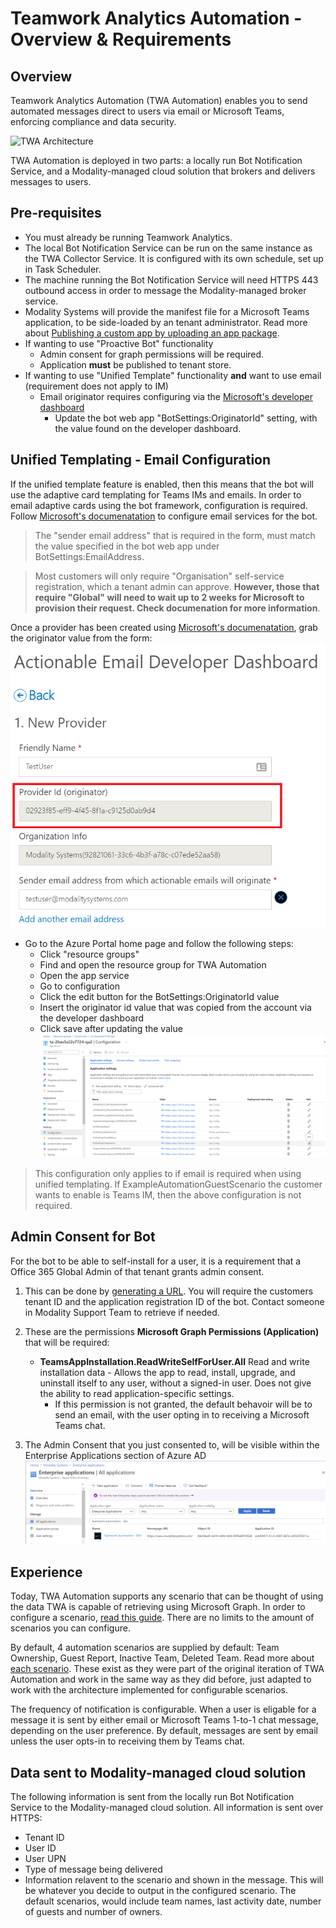 # Teamwork Analytics Automation - Overview & Requirements

## Overview

Teamwork Analytics Automation (TWA Automation) enables you to send automated messages direct to users via email or Microsoft Teams, enforcing compliance and data security.

![TWA Architecture](./../images/twa-architecture.png)

TWA Automation is deployed in two parts: a locally run Bot Notification Service, and a Modality-managed cloud solution that brokers and delivers messages to users.

## Pre-requisites

* You must already be running Teamwork Analytics.
* The local Bot Notification Service can be run on the same instance as the TWA Collector Service. It is configured with its own schedule, set up in Task Scheduler.
* The machine running the Bot Notification Service will need HTTPS 443 outbound access in order to message the Modality-managed broker service.
* Modality Systems will provide the manifest file for a Microsoft Teams application, to be side-loaded by an tenant administrator. Read more about [Publishing a custom app by uploading an app package](https://docs.microsoft.com/en-us/MicrosoftTeams/upload-custom-apps).
* If wanting to use "Proactive Bot" functionality
  * Admin consent for graph permissions will be required.
  * Application **must** be published to tenant store.
* If wanting to use "Unified Template" functionality **and** want to use email (requirement does not apply to IM)
  * Email originator requires configuring via the [Microsoft's developer dashboard](https://docs.microsoft.com/en-us/outlook/actionable-messages/email-dev-dashboard)
    * Update the bot web app "BotSettings:OriginatorId" setting, with the value found on the developer dashboard.

## Unified Templating - Email Configuration

If the unified template feature is enabled, then this means that the bot will use the adaptive card templating for Teams IMs and emails. In order to email adaptive cards using the bot framework, configuration is required. Follow [Microsoft's documenatation](https://docs.microsoft.com/en-us/outlook/actionable-messages/email-dev-dashboard) to configure email services for the bot.
> The "sender email address" that is required in the form, must match the value specified in the bot web app under BotSettings:EmailAddress.

> Most customers will only require "Organisation" self-service registration, which a tenant admin can approve. **However, those that require "Global" will need to wait up to 2 weeks for Microsoft to provision their request. Check documenation for more information**.

Once a provider has been created using [Microsoft's documenatation](https://docs.microsoft.com/en-us/outlook/actionable-messages/email-dev-dashboard), grab the originator value from the form:
![Screenshot](../images/automation-developerdashboard-originator.png)

* Go to the Azure Portal home page and follow the following steps:
  * Click "resource groups"
  * Find and open the resource group for TWA Automation
  * Open the app service
  * Go to configuration
  * Click the edit button for the BotSettings:OriginatorId value
  * Insert the originator id value that was copied from the account via the developer dashboard
  * Click save after updating the value
![Screenshot](../images/Automation-Originator.png)

> This configuration only applies to if email is required when using unified templating. If ExampleAutomationGuestScenario the customer wants to enable is Teams IM, then the above configuration is not required.

## Admin Consent for Bot

For the bot to be able to self-install for a user, it is a requirement that a Office 365 Global Admin of that tenant grants admin consent. 

1. This can be done by [generating a URL](https://docs.microsoft.com/en-us/azure/active-directory/manage-apps/grant-admin-consent#construct-the-url-for-granting-tenant-wide-admin-consent). You will require the customers tenant ID and the application registration ID of the bot. Contact someone in Modality Support Team to retrieve if needed.

2. These are the permissions **Microsoft Graph Permissions (Application)** that will be required:
   - **TeamsAppInstallation.ReadWriteSelfForUser.All** Read and write installation data - Allows the app to read, install, upgrade, and uninstall itself to any user, without a signed-in user. Does not give the ability to read application-specific settings.
     - If this permission is not granted, the default behavoir will be to send an email, with the user opting in to receiving a Microsoft Teams chat.

3. The Admin Consent that you just consented to, will be visible within the Enterprise Applications section of Azure AD
   ![Screenshot](../images/twa-automation-enterprise-applications.png)

## Experience

Today, TWA Automation supports any scenario that can be thought of using the data TWA is capable of retrieving using Microsoft Graph. In order to configure a scenario, [read this guide](TWA-Automation-ConfigurableScenarios.md). There are no limits to the amount of scenarios you can configure.

By default, 4 automation scenarios are supplied by default: Team Ownership, Guest Report, Inactive Team, Deleted Team. Read more about [each scenario](TWA-Bot-Scenarios.md). These exist as they were part of the original iteration of TWA Automation and work in the same way as they did before, just adapted to work with the architecture implemented for configurable scenarios.

The frequency of notification is configurable. When a user is eligable for a message it is sent by either email or Microsoft Teams 1-to-1 chat message, depending on the user preference. By default, messages are sent by email unless the user opts-in to receiving them by Teams chat.

## Data sent to Modality-managed cloud solution

The following information is sent from the locally run Bot Notification Service to the Modality-managed cloud solution. All information is sent over HTTPS:

* Tenant ID
* User ID
* User UPN
* Type of message being delivered
* Information relavent to the scenario and shown in the message. This will be whatever you decide to output in the configured scenario. The default scenarios, would include team names, last activity date, number of guests and number of owners.




